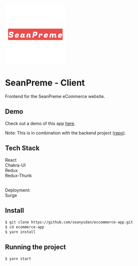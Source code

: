 ![](logo.png)

# SeanPreme - Client

Frontend for the SeanPreme eCommerce website.

## Demo

Check out a demo of this app [here](http://truculent-sister.surge.sh/).

Note: This is in combination with the backend project ([repo](https://github.com/seanysdan/ecommerce-server)).

## Tech Stack

React<br/>
Chakra-UI<br/>
Redux<br/>
Redux-Thunk<br/>

<br/>
Deployment:<br/>
Surge<br/>

## Install

    $ git clone https://github.com/seanysdan/eccommerce-app.git
    $ cd ecommerce-app
    $ yarn install

## Running the project

    $ yarn start
